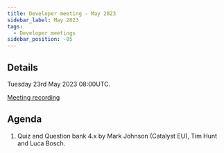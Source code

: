 ```yaml
---
title: Developer meeting - May 2023
sidebar_label: May 2023
tags:
  - Developer meetings
sidebar_position: -05
---
```


## Details

Tuesday 23rd May 2023 08:00UTC.

[Meeting recording](https://moodle.org/mod/bigbluebuttonbn/bbb_view.php?action=play&bn=1&rid=24&rtype=video)

## Agenda

1. Quiz and Question bank 4.x by Mark Johnson (Catalyst EU), Tim Hunt and Luca Bosch.
